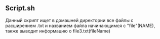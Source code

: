 ## Script.sh
Данный скрипт ищет в домашней директории все файлы с расширением .txt и названием файла начинающимся с "file"(NAME), также выводит информацию о file3.txt(fileName)
